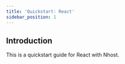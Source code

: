 ```yaml
---
title: 'Quickstart: React'
sidebar_position: 1
---
```


## Introduction

This is a quickstart guide for React with Nhost.
